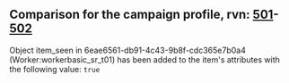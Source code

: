 ## Comparison for the campaign profile, rvn: [501](https://github.com/PRO100KatYT/FortniteProfileRevisions/tree/main/profiles/campaign/501%20campaign.json)-[502](https://github.com/PRO100KatYT/FortniteProfileRevisions/tree/main/profiles/campaign/502%20campaign.json)

Object item_seen in 6eae6561-db91-4c43-9b8f-cdc365e7b0a4 (Worker:workerbasic_sr_t01) has been added to the item's attributes with the following value: `true`
<br><br>
